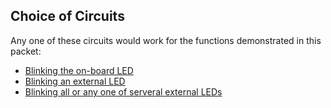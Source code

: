 ## Choice of Circuits ##

Any one of these circuits would work for the functions demonstrated in this packet:

* [Blinking the on-board LED](../../1-LED/1a-OnBoardLED/circuit.html)
* [Blinking an external LED](../../1-LED/1b-ExternalLED/circuit.html)
* [Blinking all or any one of serveral external LEDs](../../1-LED/1c-SeveralLEDs/circuit.html)
